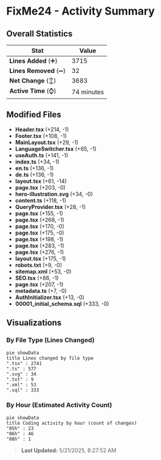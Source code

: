 # FixMe24 - Activity Summary 

## Overall Statistics

| Stat                   | Value                                                             |
| ---------------------- | ----------------------------------------------------------------- |
| **Lines Added** (➕)   | 3715                                          |
| **Lines Removed** (➖) | 32                                        |
| **Net Change** (↕)    | 3683                |
| **Active Time** (⌚)   | 74 minutes |


## Modified Files
- **Header.tsx** (+214, -1)
- **Footer.tsx** (+108, -1)
- **MainLayout.tsx** (+29, -1)
- **LanguageSwitcher.tsx** (+65, -1)
- **useAuth.ts** (+141, -1)
- **index.ts** (+34, -1)
- **en.ts** (+136, -1)
- **de.ts** (+136, -1)
- **layout.tsx** (+61, -14)
- **page.tsx** (+203, -0)
- **hero-illustration.svg** (+34, -0)
- **content.ts** (+118, -1)
- **QueryProvider.tsx** (+28, -1)
- **page.tsx** (+155, -1)
- **page.tsx** (+268, -1)
- **page.tsx** (+170, -0)
- **page.tsx** (+175, -0)
- **page.tsx** (+198, -1)
- **page.tsx** (+283, -1)
- **page.tsx** (+276, -1)
- **layout.tsx** (+175, -1)
- **robots.txt** (+9, -0)
- **sitemap.xml** (+53, -0)
- **SEO.tsx** (+86, -1)
- **page.tsx** (+207, -1)
- **metadata.ts** (+7, -0)
- **AuthInitializer.tsx** (+13, -0)
- **00001_initial_schema.sql** (+333, -0)

## Visualizations

### By File Type (Lines Changed)

```mermaid
pie showData
title Lines changed by file type
".tsx" : 2741
".ts" : 577
".svg" : 34
".txt" : 9
".xml" : 53
".sql" : 333
```

### By Hour (Estimated Activity Count)

```mermaid
pie showData
title Coding activity by hour (count of changes)
"05h" : 23
"06h" : 46
"08h" : 1
```


> **Last Updated:** 5/21/2025, 8:27:52 AM